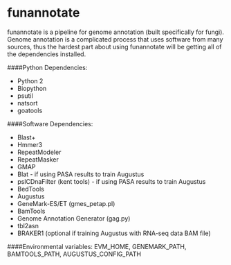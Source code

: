 # funannotate

funannotate is a pipeline for genome annotation (built specifically for fungi).  Genome annotation is a complicated process that uses software from many sources, thus the hardest part about using funannotate will be getting all of the dependencies installed.

####Python Dependencies:
* Python 2
* Biopython
* psutil
* natsort
* goatools

####Software Dependencies:
* Blast+
* Hmmer3
* RepeatModeler
* RepeatMasker
* GMAP
* Blat - if using PASA results to train Augustus
* pslCDnaFilter (kent tools) - if using PASA results to train Augustus
* BedTools
* Augustus
* GeneMark-ES/ET (gmes_petap.pl)
* BamTools
* Genome Annotation Generator (gag.py)
* tbl2asn
* BRAKER1 (optional if training Augustus with RNA-seq data BAM file)


####Environmental variables:
EVM_HOME, GENEMARK_PATH, BAMTOOLS_PATH, AUGUSTUS_CONFIG_PATH

